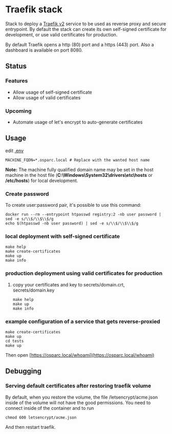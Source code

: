 # Traefik stack

Stack to deploy a [Traefik v2](https://docs.traefik.io/) service to be used as reverse proxy and secure entrypoint.
By default the stack can create its own self-signed certificate for development, or use valid certificates for production.

By default Traefik opens a http (80) port and a https (443) port. Also a dashboard is available on port 8080.

## Status

### Features

- Allow usage of self-signed certificate
- Allow usage of valid certificates

### Upcoming

- Automate usage of let's encrypt to auto-generate certificates

## Usage

edit [.env](.env)

```console
MACHINE_FQDN=*.osparc.local # Replace with the wanted host name
```

**Note:** The machine fully qualified domain name may be set in the host machine in the host file (__C:\Windows\System32\drivers\etc\hosts__ or __/etc/hosts__) for local development.

### Create password
To create user:password pair, it's possible to use this command:
```
docker run --rm --entrypoint htpasswd registry:2 -nb user password | sed -e s/\\$/\\$\\$/g
echo $(htpasswd -nb user password) | sed -e s/\\$/\\$\\$/g
```

### local deployment with self-signed certificate

```console
make help
make create-certificates
make up
make info
```

### production deployment using valid certificates for production

1. copy your certificates and key to secrets/domain.crt, secrets/domain.key

    ```console
    make help
    make up
    make info
    ```

### example configuration of a service that gets reverse-proxied

```console
make create-certificates
make up
cd tests
make up
```

Then open [https://osparc.local/whoami](https://osparc.local/whoami)

## Debugging

### Serving default certificates after restoring traefik volume

By default, when you restore the volume, the file /letsencrypt/acme.json inside of the volume will not have the good permissions. You need to connect inside of the container and to run
```
chmod 600 letsencrypt/acme.json
```
And then restart traefik.
